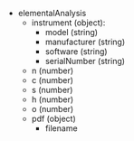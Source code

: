 - elementalAnalysis
  - instrument (object):
    - model (string)
    - manufacturer (string)
    - software (string)
    - serialNumber (string)
  - n (number)
  - c (number)
  - s (number)
  - h (number)
  - o (number)
  - pdf (object)
    - filename
